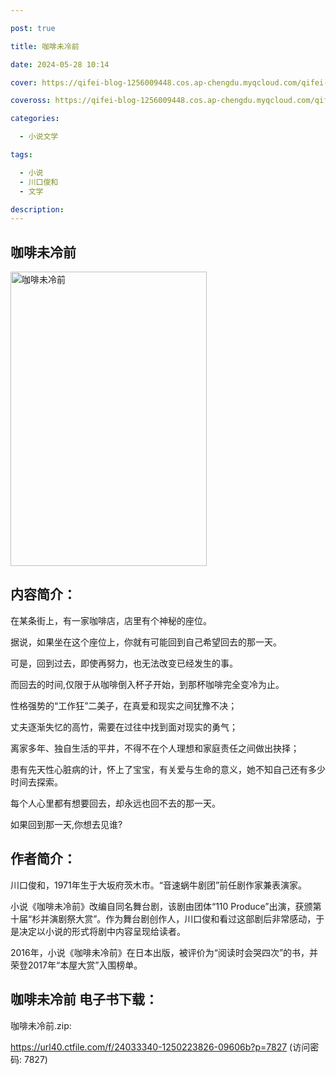 ```yaml
---

post: true

title: 咖啡未冷前

date: 2024-05-28 10:14

cover: https://qifei-blog-1256009448.cos.ap-chengdu.myqcloud.com/qifei-blog/65f056f79f345e8d03423b0b.jpg

coveross: https://qifei-blog-1256009448.cos.ap-chengdu.myqcloud.com/qifei-blog/65f056f79f345e8d03423b0b.jpg

categories:

  - 小说文学

tags:

  - 小说
  - 川口俊和
  - 文学

description:
---
```


##  咖啡未冷前

<img alt="咖啡未冷前 " class="aligncenter loading" data-was-processed="true" decoding="async" fetchpriority="high" height="471" src="https://qifei-blog-1256009448.cos.ap-chengdu.myqcloud.com/qifei-blog/65f056f79f345e8d03423b0b.jpg " style="cursor: zoom-in;" width="314"/>

## 内容简介：

在某条街上，有一家咖啡店，店里有个神秘的座位。

据说，如果坐在这个座位上，你就有可能回到自己希望回去的那一天。

可是，回到过去，即使再努力，也无法改变已经发生的事。

而回去的时间,仅限于从咖啡倒入杯子开始，到那杯咖啡完全变冷为止。

性格强势的“工作狂”二美子，在真爱和现实之间犹豫不决；

丈夫逐渐失忆的高竹，需要在过往中找到面对现实的勇气；

离家多年、独自生活的平井，不得不在个人理想和家庭责任之间做出抉择；

患有先天性心脏病的计，怀上了宝宝，有关爱与生命的意义，她不知自己还有多少时间去探索。

每个人心里都有想要回去，却永远也回不去的那一天。

如果回到那一天,你想去见谁?

## 作者简介：

川口俊和，1971年生于大坂府茨木市。“音速蜗牛剧团”前任剧作家兼表演家。

小说《咖啡未冷前》改编自同名舞台剧，该剧由团体“110 Produce”出演，获颁第十届“杉并演剧祭大赏”。作为舞台剧创作人，川口俊和看过这部剧后非常感动，于是决定以小说的形式将剧中内容呈现给读者。

2016年，小说《咖啡未冷前》在日本出版，被评价为“阅读时会哭四次”的书，并荣登2017年“本屋大赏”入围榜单。

## 咖啡未冷前 电子书下载：



咖啡未冷前.zip: 

https://url40.ctfile.com/f/24033340-1250223826-09606b?p=7827 (访问密码: 7827)
